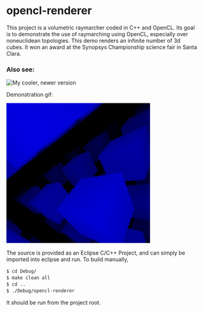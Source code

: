 # opencl-renderer

This project is a volumetric raymarcher coded in C++ and OpenCL. Its goal is to demonstrate the use of raymarching using OpenCL, especially over noneuclidean topologies. This demo renders an infinite number of 3d cubes. It won an award at the Synopsys Championship science fair in Santa Clara.

### Also see:

![My cooler, newer version](https://github.com/pimpale/c-opencl-raymarcher)


Demonstration gif: 

![Alt text](./assets/screenshots/mov.gif?raw=true "animated")

The source is provided as an Eclipse C/C++ Project, and can simply be imported into eclipse and run.
To build manually, 

```bash
$ cd Debug/
$ make clean all
$ cd ..
$ ./Debug/opencl-renderer
```

It should be run from the project root.

